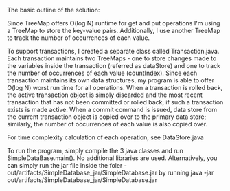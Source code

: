 The basic outline of the solution:

Since TreeMap offers O(log N) runtime for get and put operations I'm using a TreeMap to store the key-value pairs.
Additionally, I use another TreeMap to track the number of occurrences of each value.

To support transactions, I created a separate class called Transaction.java. Each transaction maintains two TreeMaps -
one to store changes made to the variables inside the transaction (referred as dataStore) and one to track the number of occurrences
of each value (countIndex). Since each transaction maintains its own data structures, my program is able to offer
O(log N) worst run time for all operations. When a transaction is rolled back, the active transaction object is simply discarded
and the most recent transaction that has not been committed or rolled back, if such a transaction exists is made active.
When a commit command is issued, data store from the current transaction object is copied over to the primary data store; similarly, the number of occurrences
of each value is also copied over.

For time complexity calculation of each operation, see DataStore.java

To run the program, simply compile the 3 java classes and run SimpleDataBase.main(). No additional libraries are used.
Alternatively, you can simply run the jar file inside the foler - out/artifacts/SimpleDatabase_jar/SimpleDatabase.jar
by running java -jar out/artifacts/SimpleDatabase_jar/SimpleDatabase.jar